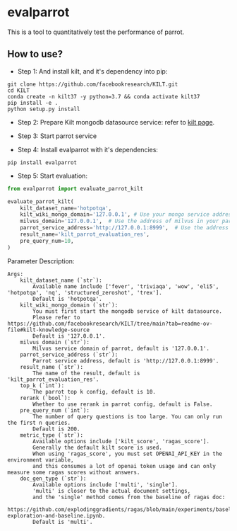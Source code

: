 # evalparrot

This is a tool to quantitatively test the performance of parrot.

## How to use?

- Step 1:
And install kilt, and it's dependency into pip:
```shell
git clone https://github.com/facebookresearch/KILT.git
cd KILT
conda create -n kilt37 -y python=3.7 && conda activate kilt37
pip install -e .
python setup.py install
```

- Step 2: Prepare Kilt mongodb datasource service:
refer to [kilt page](https://github.com/facebookresearch/KILT/tree/main?tab=readme-ov-file#kilt-knowledge-source). 


- Step 3:
Start parrot service


- Step 4:
Install evalparrot with it's dependencies:
```shell
pip install evalparrot
```

- Step 5:
Start evaluation:

```python
from evalparrot import evaluate_parrot_kilt

evaluate_parrot_kilt(
    kilt_dataset_name='hotpotqa',
    kilt_wiki_mongo_domain='127.0.0.1', # Use your mongo service address
    milvus_domain='127.0.0.1',  # Use the address of milvus in your parrot
    parrot_service_address='http://127.0.0.1:8999',  # Use the address of your parrot service
    result_name='kilt_parrot_evaluation_res',
    pre_query_num=10,
)
```

Parameter Description:
```text
Args:
    kilt_dataset_name (`str`):
        Available name include ['fever', 'triviaqa', 'wow', 'eli5', 'hotpotqa', 'nq', 'structured_zeroshot', 'trex'].
        Default is 'hotpotqa'.
    kilt_wiki_mongo_domain (`str`):
        You must first start the mongodb service of kilt datasource.
        Please refer to https://github.com/facebookresearch/KILT/tree/main?tab=readme-ov-file#kilt-knowledge-source
        Default is '127.0.0.1'.
    milvus_domain (`str`):
        Milvus service domain of parrot, default is '127.0.0.1'.
    parrot_service_address (`str`):
        Parrot service address, default is 'http://127.0.0.1:8999'.
    result_name (`str`):
        The name of the result, default is 'kilt_parrot_evaluation_res'.
    top_k (`int`):
        The parrot top k config, default is 10.
    rerank (`bool`):
        Whether to use rerank in parrot config, default is False.
    pre_query_num (`int`):
        The number of query questions is too large. You can only run the first n queries.
        Default is 200.
    metric_type (`str`):
        Available options include ['kilt_score', 'ragas_score'].
        Generally the default kilt score is used.
        When using 'ragas_score', you must set OPENAI_API_KEY in the environment variable,
        and this consumes a lot of openai token usage and can only measure some ragas scores without answers.
    doc_gen_type (`str`):
        Available options include ['multi', 'single'].
        'multi' is closer to the actual document settings,
        and the 'single' method comes from the baseline of ragas doc:
        https://github.com/explodinggradients/ragas/blob/main/experiments/baselines/fiqa/dataset-exploration-and-baseline.ipynb.
        Default is 'multi'.
```